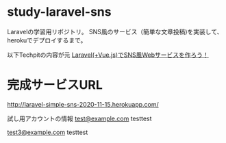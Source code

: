 # study-laravel-sns
Laravelの学習用リポジトリ。
SNS風のサービス（簡単な文章投稿)を実装して、herokuでデプロイするまで。

以下Techpitの内容が元
[Laravel(+Vue.js)でSNS風Webサービスを作ろう！](https://www.techpit.jp/courses/11)


# 完成サービスURL
http://laravel-simple-sns-2020-11-15.herokuapp.com/

試し用アカウントの情報
test@example.com
testtest

test3@example.com
testtest
